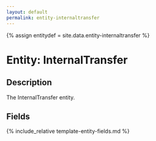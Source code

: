 ```yaml
---
layout: default
permalink: entity-internaltransfer
---
```


{% assign entitydef = site.data.entity-internaltransfer %}

# Entity: InternalTransfer

## Description

The InternalTransfer entity.

## Fields

{% include_relative template-entity-fields.md %}

